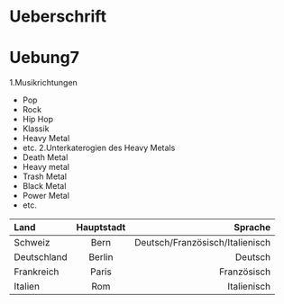 # Ueberschrift

Uebung7
========
1.Musikrichtungen
 * Pop
 * Rock
 * Hip Hop
 * Klassik
 * Heavy Metal
 * etc.
2.Unterkaterogien des Heavy Metals
 * Death Metal
 * Heavy metal
 * Trash Metal
 * Black Metal
 * Power Metal
 * etc.
  
 
|Land| Hauptstadt| Sprache|
|:------|:----:| --------:| 
|Schweiz| Bern| Deutsch/Französisch/Italienisch|
|Deutschland|Berlin|Deutsch|
|Frankreich|Paris|Französisch|
|Italien|Rom|Italienisch|
